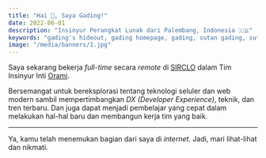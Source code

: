 ```yaml
---
title: "Hai 👋, Saya Gading!"
date: 2022-06-01
description: "Insinyur Perangkat Lunak dari Palembang, Indonesia 🇮🇩"
keywords: "gading's hideout, gading homepage, gading, sutan gading, sutan gading fadhillah nasution, sutan, sutanlab, gading.dev, gading dev, persembunyian gading, website gading"
image: "/media/banners/1.jpg"
---
```


Saya sekarang bekerja *full-time* secara *remote* di [SIRCLO](https://sirclo.com) dalam Tim Insinyur Inti [Orami](https://orami.co.id).

Bersemangat untuk bereksplorasi tentang teknologi seluler dan web modern sambil mempertimbangkan *DX (Developer Experience)*, teknik, dan tren terbaru. Dan juga dapat menjadi pembelajar yang cepat dalam melakukan hal-hal baru dan membangun kerja tim yang baik.

---

Ya, kamu telah menemukan bagian dari saya di *internet*. Jadi, mari lihat-lihat dan nikmati.
